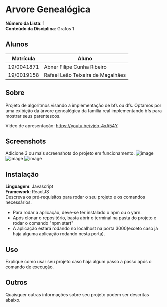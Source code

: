 # Arvore Genealógica

**Número da Lista**: 1<br>
**Conteúdo da Disciplina**: Grafos 1<br>

## Alunos
|Matrícula | Aluno |
| -- | -- |
| 19/0041871  |  Abner Filipe Cunha Ribeiro |
| 19/0019158  |  Rafael Leão Teixeira de Magalhães |

## Sobre 
Projeto de algoritmos visando a implementação de bfs ou dfs. Optamos por uma exibição da árvore genealógica da família real implementando bfs para mostrar seus parentescos.

Video de apresentação: https://youtu.be/vjeb-4xA54Y

## Screenshots
Adicione 3 ou mais screenshots do projeto em funcionamento.
![image](https://user-images.githubusercontent.com/54643266/128782735-566c3b23-38d2-4e21-adfa-4d822c7a2c89.png)
![image](https://user-images.githubusercontent.com/54643266/128782793-99db4aee-a9a8-4974-887d-7338ba583640.png)
![image](https://user-images.githubusercontent.com/54643266/128782700-be1b6fb8-aaf1-4913-ae76-e1978d3f874c.png)


## Instalação 
**Linguagem**: Javascript<br>
**Framework**: ReactJS<br>
Descreva os pré-requisitos para rodar o seu projeto e os comandos necessários.
- Para rodar a aplicação, deve-se ter instalado o npm ou o yarn.
- Após clonar o repositório, basta abrir o terminal na pasta do projeto e rodar o comando "npm start"
- A aplicação estará rodando no localhost na porta 3000(exceto caso já haja alguma aplicação rodando nesta porta).

## Uso 
Explique como usar seu projeto caso haja algum passo a passo após o comando de execução.

## Outros 
Quaisquer outras informações sobre seu projeto podem ser descritas abaixo.




